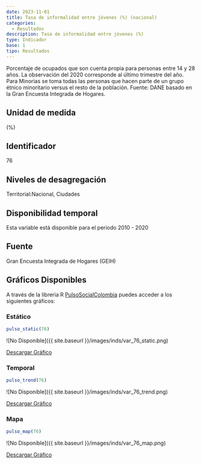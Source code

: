 ```yaml
---
date: 2023-11-01
title: Tasa de informalidad entre jóvenes (%) (nacional)
categories:
  - Resultados
description: Tasa de informalidad entre jóvenes (%)
type: Indicador
base: 1
tipo: Resultados
--- 
```


Porcentaje de ocupados que son cuenta propia para personas entre 14 y 28 años. La observación del 2020 corresponde al último trimestre del año. Para Minorias se toma todas las personas que hacen parte de un grupo étnico minoritario versus el resto de la población.
Fuente: DANE basado en la Gran Encuesta Integrada de Hogares.

## Unidad de medida
(%)

## Identificador
76

## Niveles de desagregación
Territorial:Nacional, Ciudades

## Disponibilidad temporal
Esta variable está disponible para el periodo 2010 - 2020

## Fuente
Gran Encuesta Integrada de Hogares (GEIH)

## Gráficos Disponibles

A través de la libreria R [PulsoSocialColombia](https://github.com/pulsosocialcolombia/PulsoSocialColombia) puedes acceder a los siguientes gráficos:

### Estático

``` R
pulso_static(76)
```

![No Disponible]({{ site.baseurl }}/images/inds/var_76_static.png)

<a href='{{ site.baseurl }}/images/inds/var_76_static.png'>Descargar Gráfico</a>

### Temporal

``` R
pulso_trend(76)
```

![No Disponible]({{ site.baseurl }}/images/inds/var_76_trend.png)

<a href='{{ site.baseurl }}/images/inds/var_76_trend.png'>Descargar Gráfico</a>

### Mapa

``` R
pulso_map(76)
```

![No Disponible]({{ site.baseurl }}/images/inds/var_76_map.png)

<a href='{{ site.baseurl }}/images/inds/var_76_map.png'>Descargar Gráfico</a>